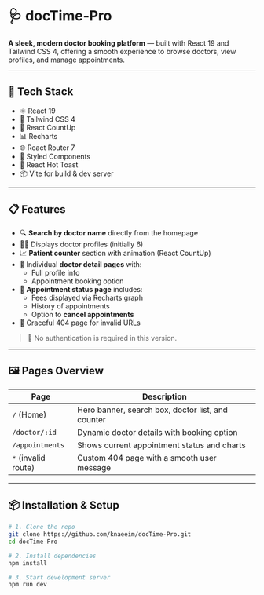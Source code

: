# 🩺 docTime‑Pro

**A sleek, modern doctor booking platform** — built with React 19 and Tailwind CSS 4, offering a smooth experience to browse doctors, view profiles, and manage appointments.

---

## 🚀 Tech Stack

- ⚛️ React 19
- 🎨 Tailwind CSS 4
- 🔢 React CountUp
- 📊 Recharts
- 🌐 React Router 7
- 🌈 Styled Components
- 🔔 React Hot Toast
- 📦 Vite for build & dev server

---

## 📋 Features

- 🔍 **Search by doctor name** directly from the homepage
- 👨‍⚕️ Displays doctor profiles (initially 6)
- 📈 **Patient counter** section with animation (React CountUp)
- 📄 Individual **doctor detail pages** with:
  - Full profile info
  - Appointment booking option
- 📅 **Appointment status page** includes:
  - Fees displayed via Recharts graph
  - History of appointments
  - Option to **cancel appointments**
- 🚫 Graceful 404 page for invalid URLs

> 🛑 No authentication is required in this version.

---

## 🖼️ Pages Overview

| Page                  | Description                                                                 |
|-----------------------|-----------------------------------------------------------------------------|
| `/` (Home)            | Hero banner, search box, doctor list, and counter                          |
| `/doctor/:id`         | Dynamic doctor details with booking option                                 |
| `/appointments`       | Shows current appointment status and charts                                |
| `*` (invalid route)   | Custom 404 page with a smooth user message                                 |

---

## 📦 Installation & Setup

```bash
# 1. Clone the repo
git clone https://github.com/knaeeim/docTime-Pro.git
cd docTime-Pro

# 2. Install dependencies
npm install

# 3. Start development server
npm run dev

